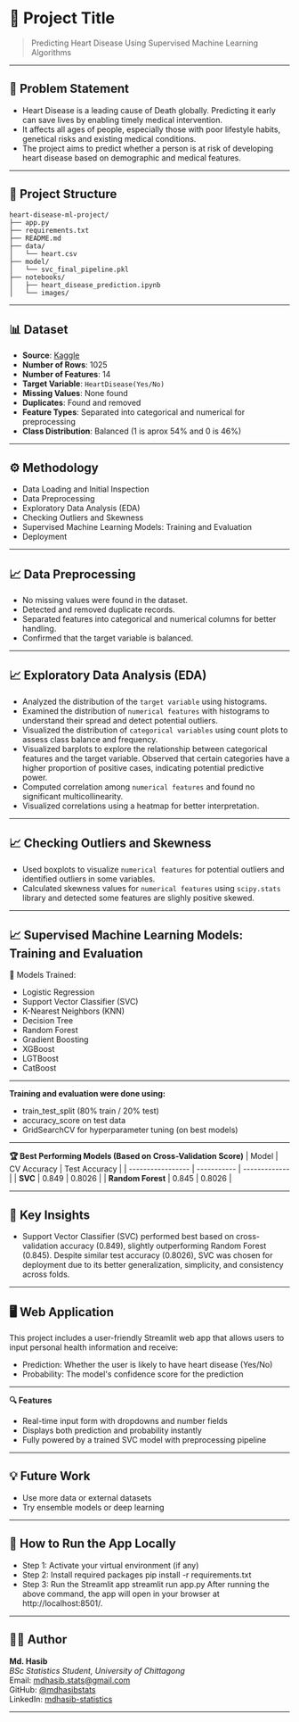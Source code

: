 # 🧠 Project Title

> Predicting Heart Disease Using Supervised Machine Learning Algorithms

---

## 📌 Problem Statement

- Heart Disease is a leading cause of Death globally. Predicting it early can save lives by enabling timely medical intervention.
- It affects all ages of people, especially those with poor lifestyle habits, genetical risks and existing medical conditions.
- The project aims to predict whether a person is at risk of developing heart disease based on demographic and medical features.

---

## 📂 Project Structure

```
heart-disease-ml-project/
├── app.py
├── requirements.txt
├── README.md
├── data/
│   └── heart.csv
├── model/
│   └── svc_final_pipeline.pkl
├── notebooks/
│   ├── heart_disease_prediction.ipynb
│   └── images/
```

---

## 📊 Dataset

- **Source**: [Kaggle](https://www.kaggle.com/datasets/johnsmith88/heart-disease-dataset)
- **Number of Rows**: 1025
- **Number of Features**: 14
- **Target Variable**: `HeartDisease(Yes/No)`
- **Missing Values**: None found
- **Duplicates**: Found and removed
- **Feature Types**: Separated into categorical and numerical for preprocessing
- **Class Distribution**: Balanced (1 is aprox 54% and 0 is 46%)

---

## ⚙️ Methodology

- Data Loading and Initial Inspection
- Data Preprocessing
- Exploratory Data Analysis (EDA)
- Checking Outliers and Skewness
- Supervised Machine Learning Models: Training and Evaluation
- Deployment

---

## 📈 Data Preprocessing

- No missing values were found in the dataset.
- Detected and removed duplicate records.
- Separated features into categorical and numerical columns for better handling.
- Confirmed that the target variable is balanced.

---

## 📈 Exploratory Data Analysis (EDA)

- Analyzed the distribution of the `target variable` using histograms.
- Examined the distribution of `numerical features` with histograms to understand their spread and detect potential outliers.
- Visualized the distribution of `categorical variables` using count plots to assess class balance and frequency.
- Visualized barplots to explore the relationship between categorical features and the target variable. Observed that certain categories have a higher proportion of positive cases, indicating potential predictive power.
- Computed correlation among `numerical features` and found no significant multicollinearity.
- Visualized correlations using a heatmap for better interpretation.

---

## 📈 Checking Outliers and Skewness

- Used boxplots to visualize `numerical features` for potential outliers and identified outliers in some variables.
- Calculated skewness values for `numerical features` using `scipy.stats` library and detected some features are slighly positive skewed.

---

## 📈 Supervised Machine Learning Models: Training and Evaluation

📌 Models Trained:

- Logistic Regression
- Support Vector Classifier (SVC)
- K-Nearest Neighbors (KNN)
- Decision Tree
- Random Forest
- Gradient Boosting
- XGBoost
- LGTBoost
- CatBoost

---

**Training and evaluation were done using:**

- train_test_split (80% train / 20% test)
- accuracy_score on test data
- GridSearchCV for hyperparameter tuning (on best models)

---

**🏆 Best Performing Models (Based on Cross-Validation Score)**
| Model | CV Accuracy | Test Accuracy |
| ----------------- | ----------- | ------------- |
| **SVC** | 0.849 | 0.8026 |
| **Random Forest** | 0.845 | 0.8026 |

---

## 📌 Key Insights

- Support Vector Classifier (SVC) performed best based on cross-validation accuracy (0.849), slightly outperforming Random Forest (0.845). Despite similar test accuracy (0.8026), SVC was chosen for deployment due to its better generalization, simplicity, and consistency across folds.

---

## 🖥️ Web Application

This project includes a user-friendly Streamlit web app that allows users to input personal health information and receive:

- Prediction: Whether the user is likely to have heart disease (Yes/No)
- Probability: The model's confidence score for the prediction

---

**🔍 Features**

- Real-time input form with dropdowns and number fields
- Displays both prediction and probability instantly
- Fully powered by a trained SVC model with preprocessing pipeline

---

## 💡 Future Work

- Use more data or external datasets
- Try ensemble models or deep learning

---

## 🚀 How to Run the App Locally

- Step 1: Activate your virtual environment (if any)
- Step 2: Install required packages
  pip install -r requirements.txt
- Step 3: Run the Streamlit app
  streamlit run app.py
  After running the above command, the app will open in your browser at http://localhost:8501/.

---

## 🙋‍♂️ Author

**Md. Hasib** <br>
_BSc Statistics Student, University of Chittagong_ <br>
Email: mdhasib.stats@gmail.com <br>
GitHub: [@mdhasibstats](https://github.com/mdhasibstats)  
LinkedIn: [mdhasib-statistics](https://linkedin.com/in/mdhasib-statistics)

---
